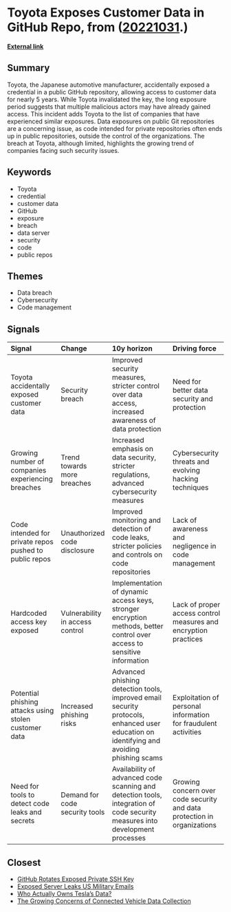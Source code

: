 # __Toyota Exposes Customer Data in GitHub Repo__, from ([20221031](https://kghosh.substack.com/p/20221031).)

__[External link](https://blog.gitguardian.com/toyota-accidently-exposed-a-secret-key-publicly-on-github-for-five-years/)__



## Summary

Toyota, the Japanese automotive manufacturer, accidentally exposed a credential in a public GitHub repository, allowing access to customer data for nearly 5 years. While Toyota invalidated the key, the long exposure period suggests that multiple malicious actors may have already gained access. This incident adds Toyota to the list of companies that have experienced similar exposures. Data exposures on public Git repositories are a concerning issue, as code intended for private repositories often ends up in public repositories, outside the control of the organizations. The breach at Toyota, although limited, highlights the growing trend of companies facing such security issues.

## Keywords

* Toyota
* credential
* customer data
* GitHub
* exposure
* breach
* data server
* security
* code
* public repos

## Themes

* Data breach
* Cybersecurity
* Code management

## Signals

| Signal                                                 | Change                          | 10y horizon                                                                                                                              | Driving force                                                           |
|:-------------------------------------------------------|:--------------------------------|:-----------------------------------------------------------------------------------------------------------------------------------------|:------------------------------------------------------------------------|
| Toyota accidentally exposed customer data              | Security breach                 | Improved security measures, stricter control over data access, increased awareness of data protection                                    | Need for better data security and protection                            |
| Growing number of companies experiencing breaches      | Trend towards more breaches     | Increased emphasis on data security, stricter regulations, advanced cybersecurity measures                                               | Cybersecurity threats and evolving hacking techniques                   |
| Code intended for private repos pushed to public repos | Unauthorized code disclosure    | Improved monitoring and detection of code leaks, stricter policies and controls on code repositories                                     | Lack of awareness and negligence in code management                     |
| Hardcoded access key exposed                           | Vulnerability in access control | Implementation of dynamic access keys, stronger encryption methods, better control over access to sensitive information                  | Lack of proper access control measures and encryption practices         |
| Potential phishing attacks using stolen customer data  | Increased phishing risks        | Advanced phishing detection tools, improved email security protocols, enhanced user education on identifying and avoiding phishing scams | Exploitation of personal information for fraudulent activities          |
| Need for tools to detect code leaks and secrets        | Demand for code security tools  | Availability of advanced code scanning and detection tools, integration of code security measures into development processes             | Growing concern over code security and data protection in organizations |

## Closest

* [GitHub Rotates Exposed Private SSH Key](3c77982c24c808d06150b383d1fe7c50)
* [Exposed Server Leaks US Military Emails](2efc3124c37c21844c4c71c2eb801f11)
* [Who Actually Owns Tesla’s Data?](aa8144a7a9cdc5baa399df0daa112f75)
* [The Growing Concerns of Connected Vehicle Data Collection](fe7e41280ce4475f799785a436070868)